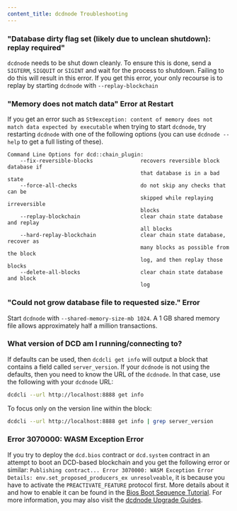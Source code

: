 ```yaml
---
content_title: dcdnode Troubleshooting
---
```


### "Database dirty flag set (likely due to unclean shutdown): replay required"

`dcdnode` needs to be shut down cleanly. To ensure this is done, send a `SIGTERM`, `SIGQUIT` or `SIGINT` and wait for the process to shutdown. Failing to do this will result in this error. If you get this error, your only recourse is to replay by starting `dcdnode` with `--replay-blockchain` 

### "Memory does not match data" Error at Restart

If you get an error such as `St9exception: content of memory does not match data expected by executable` when trying to start `dcdnode`, try restarting `dcdnode` with one of the following options (you can use `dcdnode --help` to get a full listing of these).

```
Command Line Options for dcd::chain_plugin:
    --fix-reversible-blocks               recovers reversible block database if 
                                          that database is in a bad state
    --force-all-checks                    do not skip any checks that can be 
                                          skipped while replaying irreversible 
                                          blocks
    --replay-blockchain                   clear chain state database and replay 
                                          all blocks
    --hard-replay-blockchain              clear chain state database, recover as 
                                          many blocks as possible from the block 
                                          log, and then replay those blocks
    --delete-all-blocks                   clear chain state database and block 
                                          log
```

### "Could not grow database file to requested size." Error

Start `dcdnode` with `--shared-memory-size-mb 1024`. A 1 GB shared memory file allows approximately half a million transactions.

### What version of DCD am I running/connecting to?

If defaults can be used, then `dcdcli get info` will output a block that contains a field called `server_version`.  If your `dcdnode` is not using the defaults, then you need to know the URL of the `dcdnode`. In that case, use the following with your `dcdnode` URL:

```sh
dcdcli --url http://localhost:8888 get info
```

To focus only on the version line within the block:

```sh
dcdcli --url http://localhost:8888 get info | grep server_version
```

### Error 3070000: WASM Exception Error

If you try to deploy the `dcd.bios` contract or `dcd.system` contract in an attempt to boot an DCD-based blockchain and you get the following error or similar: `Publishing contract... Error 3070000: WASM Exception Error Details: env.set_proposed_producers_ex unresolveable`, it is because you have to activate the `PREACTIVATE_FEATURE` protocol first. More details about it and how to enable it can be found in the [Bios Boot Sequence Tutorial](https://developers.dcd.io/welcome/v2.1/tutorials/bios-boot-sequence/#112-set-the-dcdsystem-contract). For more information, you may also visit the [dcdnode Upgrade Guides](https://developers.dcd.io/manuals/dcd/latest/dcdnode/upgrade-guides/).
